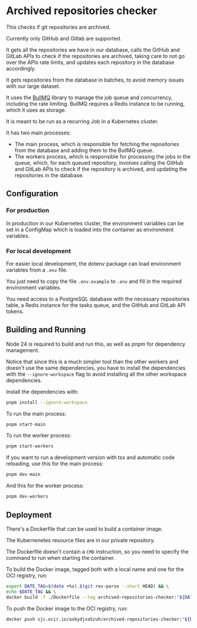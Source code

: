 # Archived repositories checker

This checks if git repositories are archived.

Currently only GitHub and Gitlab are supported.

It gets all the repositories we have in our database, calls the GitHub and GitLab APIs to check if the
repositories are archived, taking care to not go over the APIs rate limits, and updates each repository in the database
accordingly.

It gets repositories from the database in batches, to avoid memory issues with our large dataset.

It uses the [BullMQ](https://bullmq.io/) library to manage the job queue and concurrency, including the rate limiting.
BullMQ requires a Redis instance to be running, which it uses as storage.

It is meant to be run as a recurring Job in a Kubernetes cluster.

It has two main processes:
- The main process, which is responsible for fetching the repositories from the database and adding them to the
  BullMQ queue.
- The workers process, which is responsible for processing the jobs in the queue, which, for each queued repository,
  involves calling the GitHub and GitLab APIs to check if the repository is archived, and updating the repositories in 
  the database.

## Configuration

### For production

In production in our Kubernetes cluster, the environment variables can be set in a ConfigMap which is loaded into the
container as environment variables.

### For local development

For easier local development, the dotenv package can load environment variables from a `.env` file.

You just need to copy the file `.env.example` to `.env` and fill in the required environment variables.

You need access to a PostgreSQL database with the necessary repositories table, a Redis instance for the tasks queue, 
and the GitHub and GitLab API tokens.


## Building and Running

Node 24 is required to build and run this, as well as pnpm for dependency management.

Notice that since this is a much simpler tool than the other workers and doesn't use the same dependencies, you have to
install the dependencies with the `--ignore-workspace` flag to avoid installing all the other workspace dependencies.

Install the dependencies with:

```bash
pnpm install --ignore-workspace
```

To run the main process:

```bash
pnpm start-main
```

To run the worker process:

```bash
pnpm start-workers
```

If you want to run a development version with tsx and automatic code reloading, use this for the main process:

```bash
pnpm dev-main
```

And this for the worker process:

```bash
pnpm dev-workers
```


## Deployment

There's a Dockerfile that can be used to build a container image.

The Kubernenetes resource files are in our private repository.

The Dockerfile doesn't contain a `CMD` instruction, so you need to specify the command to run when starting the
container.

To build the Docker image, tagged both with a local name and one for the OCI registry, run:

```bash
export DATE_TAG=$(date +%s).$(git rev-parse --short HEAD) && \
echo $DATE_TAG && \
docker build -f ./Dockerfile --tag archived-repositories-checker:"${DATE_TAG}" --tag sjc.ocir.io/axbydjxa5zuh/archived-repositories-checker:"${DATE_TAG}" .
```
To push the Docker image to the OCI registry, run:

```bash
docker push sjc.ocir.io/axbydjxa5zuh/archived-repositories-checker:"${DATE_TAG}"
```
